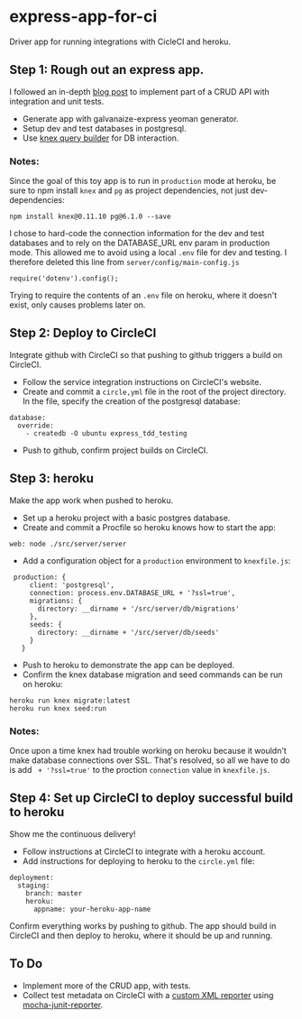 # express-app-for-ci

Driver app for running integrations with CicleCI and heroku.

## Step 1: Rough out an express app.

I followed an in-depth [blog post](http://mherman.org/blog/2016/09/12/testing-node-and-express/#.WFbM9ZIjZA9)
to implement part of a CRUD API with integration and unit tests.

* Generate app with galvanaize-express yeoman generator.
* Setup dev and test databases in postgresql.
* Use [knex query builder](http://knexjs.org/) for DB interaction.

### Notes:

Since the goal of this toy app is to run in `production` mode at
heroku, be sure to npm install `knex` and `pg` as project dependencies,
not just dev-dependencies:

 ```
 npm install knex@0.11.10 pg@6.1.0 --save
```

 I chose to hard-code the connection information for the dev and test
 databases and to rely on the DATABASE_URL env param in production mode.
 This allowed me to avoid using a local `.env` file for dev and testing.
 I therefore deleted this line from `server/config/main-config.js`
 ```
 require('dotenv').config();
 ```
Trying to require the contents of an `.env` file on heroku, where it
doesn't exist, only causes problems later on.

## Step 2: Deploy to CircleCI

Integrate github with CircleCI so that pushing to github triggers a
build on CircleCI.

* Follow the service integration instructions on CircleCI's website.
* Create and commit a `circle,yml` file in the root of the project
directory. In the file, specify the creation of the postgresql database:
```
database:
  override:
    - createdb -O ubuntu express_tdd_testing
```
* Push to github, confirm project builds on CircleCI.

## Step 3: heroku

Make the app work when pushed to heroku.

* Set up a heroku project with a basic postgres database.
* Create and commit a Procfile so heroku knows how to start the app:
```
web: node ./src/server/server
```
* Add a configuration object for a `production` environment to
`knexfile.js`:
```
 production: {
     client: 'postgresql',
     connection: process.env.DATABASE_URL + '?ssl=true',
     migrations: {
       directory: __dirname + '/src/server/db/migrations'
     },
     seeds: {
       directory: __dirname + '/src/server/db/seeds'
     }
   }
```
* Push to heroku to demonstrate the app can be deployed.
* Confirm the knex database migration and seed commands can be run on
 heroku:
```
heroku run knex migrate:latest
heroku run knex seed:run
```

### Notes:

Once upon a time knex had trouble working on heroku because it wouldn't
make database connections over SSL. That's resolved, so all we have to
do is add ` + '?ssl=true'` to the proction `connection` value in
`knexfile.js`.

## Step 4: Set up CircleCI to deploy successful build to heroku

Show me the continuous delivery!

* Follow instructions at CircleCI to integrate with a heroku account.
* Add instructions for deploying to heroku to the `circle.yml` file:
```
deployment:
  staging:
    branch: master
    heroku:
      appname: your-heroku-app-name
```

Confirm everything works by pushing to github. The app should build in
CircleCI and then deploy to heroku, where it should be up and running.

## To Do

* Implement more of the CRUD app, with tests.
* Collect test metadata on CircleCI with a
[custom XML reporter](https://circleci.com/docs/test-metadata/#mochajs)
using [mocha-junit-reporter](https://www.npmjs.com/package/mocha-junit-reporter).
